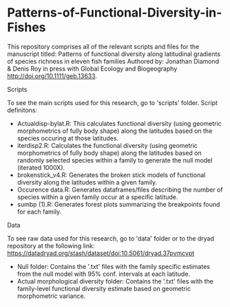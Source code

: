 # Patterns-of-Functional-Diversity-in-Fishes

This repository comprises all of the relevant scripts and files for the manuscript titled: 
Patterns of functional diversity along latitudinal gradients of species richness in eleven fish families
Authored by: Jonathan Diamond & Denis Roy in press with Global Ecology and Biogeography http://doi.org/10.1111/geb.13633.

Scripts

To see the main scripts used for this research, go to 'scripts' folder. 
Script definitons:

* Actualdisp-bylat.R: This calculates functional diversity (using geometric morphometrics of fully body shape) along the latitudes based on the species occuring at those latitudes.
* iterdisp2.R: Calculates the functional diversity (using geometric morphometrics of fully body shape) along the latitudes based on randomly selected species within a family to generate the null model (iterated 1000X).
* brokenstick_v4.R: Generates the broken stick models of functional diversity along the latitudes within a given family.
* Occurence data.R: Generates dataframes/files describing the number of species within a given family occur at a specific latitude. 
* sumbp (1).R: Generates forest plots summarizing the breakpoints found for each family.

Data 

To see raw data used for this research, go to 'data' folder or to the dryad repository at the following link:
https://datadryad.org/stash/dataset/doi:10.5061/dryad.37pvmcvpt

* Null folder: Contains the '.txt' files with the family specific estimates from the null model with 95% conf. intervals at each latitude.
* Actual morphological diversity folder: Contains the '.txt' files with the family-level functional diversity estimate based on geometric morphometric variance. 
